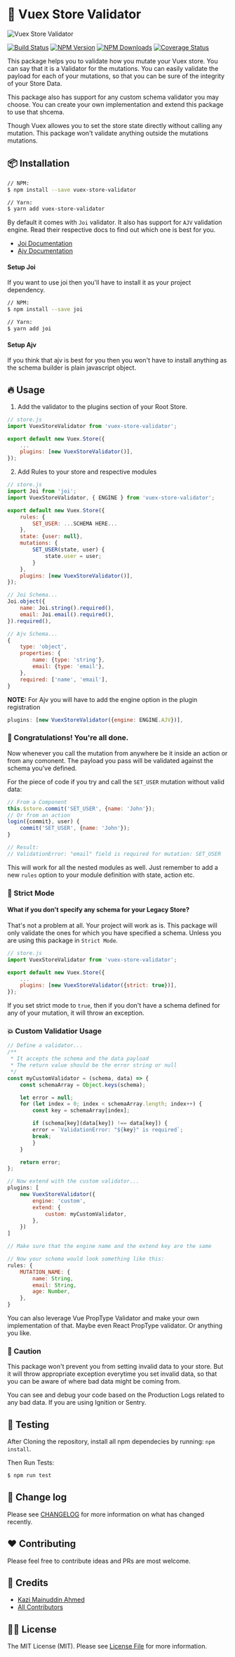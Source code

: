 # :gift: Vuex Store Validator
![Vuex Store Validator](./assets/main.png)

[![Build Status](https://github.com/tzsk/vuex-store-validator/workflows/Tests/badge.svg)](https://github.com/tzsk/vuex-store-validator/actions?workflow=Tests)
[![NPM Version](https://img.shields.io/npm/v/vuex-store-validator.svg)](https://www.npmjs.com/package/vuex-store-validator)
[![NPM Downloads](https://img.shields.io/npm/dm/vuex-store-validator.svg)](https://www.npmjs.com/package/vuex-store-validator)
[![Coverage Status](https://coveralls.io/repos/github/tzsk/vuex-store-validator/badge.svg?branch=master)](https://coveralls.io/github/vuex-store-validator-validator/vuex-store-validator?branch=master)

This package helps you to validate how you mutate your Vuex store. You can say that it is a Validator for the mutations. You can easily validate the payload for each of your mutations, so that you can be sure of the integrity of your Store Data.

This package also has support for any custom schema validator you may choose. You can create your own implementation and extend this package to use that shcema.

Though Vuex allowes you to set the store state directly without calling any mutation. This package won't validate anything outside the mutations mutations.

## :package: Installation

```bash
// NPM:
$ npm install --save vuex-store-validator

// Yarn:
$ yarn add vuex-store-validator
```

By default it comes with `Joi` validator. It also has support for `AJV` validation engine. Read their respective docs to find out which one is best for you.
- [Joi Documentation](https://github.com/sideway/joi/blob/master/API.md)
- [Ajv Documentation](https://github.com/ajv-validator/ajv/blob/master/README.md)

#### Setup Joi
If you want to use joi then you'll have to install it as your project dependency.

```bash
// NPM:
$ npm install --save joi

// Yarn:
$ yarn add joi
```

#### Setup Ajv
If you think that ajv is best for you then you won't have to install anything as the schema builder is plain javascript object.

## :fire: Usage

1. Add the validator to the plugins section of your Root Store.

```js
// store.js
import VuexStoreValidator from 'vuex-store-validator';

export default new Vuex.Store({
    ...
    plugins: [new VuexStoreValidator()],
});
```

2. Add Rules to your store and respective modules

```js
// store.js
import Joi from 'joi';
import VuexStoreValidator, { ENGINE } from 'vuex-store-validator';

export default new Vuex.Store({
    rules: {
        SET_USER: ...SCHEMA HERE...
    },
    state: {user: null},
    mutations: {
        SET_USER(state, user) {
            state.user = user;
        }
    },
    plugins: [new VuexStoreValidator()],
});

// Joi Schema...
Joi.object({
    name: Joi.string().required(),
    email: Joi.email().required(),
}).required(),

// Ajv Schema...
{
    type: 'object',
    properties: {
        name: {type: 'string'},
        email: {type: 'email'},
    },
    required: ['name', 'email'],
}
```

**NOTE:** For Ajv you will have to add the engine option in the plugin registration
```js
plugins: [new VuexStoreValidator({engine: ENGINE.AJV})],
```

### :tada: Congratulations! You're all done.

Now whenever you call the mutation from anywhere be it inside an action or from any comonent. The payload you pass will be validated against the schema you've defined.

For the piece of code if you try and call the `SET_USER` mutation without valid data:
```js
// From a Component
this.$store.commit('SET_USER', {name: 'John'});
// Or from an action
login({commit}, user) {
    commit('SET_USER', {name: 'John'});
}

// Result: 
// ValidationError: "email" field is required for mutation: SET_USER
```

This will work for all the nested modules as well. Just remember to add a new `rules` option to your module definition with state, action etc.

### :muscle: Strict Mode

#### What if you don't specify any schema for your Legacy Store?

That's not a problem at all. Your project will work as is. This package will only validate the ones for which you have specified a schema. Unless you are using this package in `Strict Mode`.

```js
// store.js
import VuexStoreValidator from 'vuex-store-validator';

export default new Vuex.Store({
    ...
    plugins: [new VuexStoreValidator({strict: true})],
});
```

If you set strict mode to `true`, then if you don't have a schema defined for any of your mutation, it will throw an exception.

### :boom: Custom Validatior Usage

```js
// Define a validator...
/**
 * It accepts the schema and the data payload
 * The return value should be the error string or null
 */
const myCustomValidator = (schema, data) => {
    const schemaArray = Object.keys(schema);

    let error = null;
    for (let index = 0; index < schemaArray.length; index++) {
        const key = schemaArray[index];

        if (schema[key](data[key]) !== data[key]) {
        error = `ValidationError: "${key}" is required`;
        break;
        }
    }

    return error;
};

// Now extend with the custom validator...
plugins: [
    new VuexStoreValidator({
        engine: 'custom',
        extend: {
            custom: myCustomValidator,
        },
    })
]

// Make sure that the engine name and the extend key are the same

// Now your schema would look something like this:
rules: {
    MUTATION_NAME: {
        name: String,
        email: String,
        age: Number,
    },
}
```

You can also leverage Vue PropType Validator and make your own implementation of that. Maybe even React PropType validator. Or anything you like.

### :eyes: Caution

This package won't prevent you from setting invalid data to your store. But it will throw appropriate exception everytime you set invalid data, so that you can be aware of where bad data might be coming from.

You can see and debug your code based on the Production Logs related to any bad data. If you are using Ignition or Sentry.

## :microscope: Testing

After Cloning the repository, install all npm dependecies by running: `npm install`.

Then Run Tests:

```bash
$ npm run test
```

## :date: Change log

Please see [CHANGELOG](CHANGELOG.md) for more information on what has changed recently.

## :heart: Contributing

Please feel free to contribute ideas and PRs are most welcome.

## :crown: Credits

- [Kazi Mainuddin Ahmed][link-author]
- [All Contributors][link-contributors]

## :policeman: License

The MIT License (MIT). Please see [License File](LICENSE) for more information.

[link-author]: https://github.com/tzsk
[link-contributors]: ../../contributors
